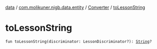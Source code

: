 [data](../../index.md) / [com.molikuner.nigb.data.entity](../index.md) / [Converter](index.md) / [toLessonString](./to-lesson-string.md)

# toLessonString

`fun toLessonString(discriminator: LessonDiscriminator?): `[`String`](https://kotlinlang.org/api/latest/jvm/stdlib/kotlin/-string/index.html)`?`